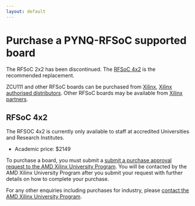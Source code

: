 ```yaml
---
layout: default
---
```


# Purchase a PYNQ-RFSoC supported board

The RFSoC 2x2 has been discontinued. The [RFSoC 4x2](rfsoc_4x2_overview.html) is the recommended replacement. 

ZCU111 and other RFSoC boards can be purchased from [Xilinx](https://www.xilinx.com/products/boards-and-kits/zcu111.html), [Xilinx authorised distributors](https://www.xilinx.com/about/contact/locations.html?preSelect=Authorized%20Distributors#authorizedDistributors). Other RFSoC boards may be available from [Xilinx partners](https://www.xilinx.com/xilinx-partner-program.html). 

## RFSoC 4x2 

The RFSOC 4x2 is currently only available to staff at accredited Universities and Research Institutes. 

* Academic price: $2149

To purchase a board, you must submit a [submit a purchase approval request to the AMD Xilinx University Program](https://www.author.xilinx.com/support/university/xup-boards/RFSoC4x2.html#Purchasing_at_academic_price). You will be contacted by the AMD Xilinx University Program after you submit your request with further details on how to complete your purchase. 

For any other enquiries including purchases for industry, please [contact the AMD Xilinx University Program](xup@xilinx.com).